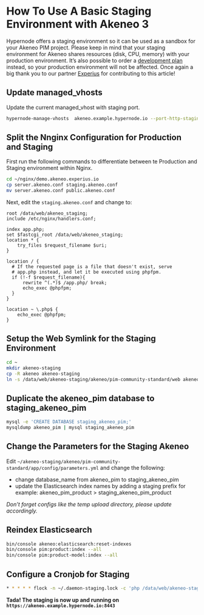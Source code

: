 <!-- source: https://support.hypernode.com/en/ecommerce/akeneo/how-to-use-a-basic-staging-environment-with-akeneo/ -->
# How To Use A Basic Staging Environment with Akeneo 3

Hypernode offers a staging environment so it can be used as a sandbox for your Akeneo PIM project. Please keep in mind that your staging environment for Akeneo shares resources (disk, CPU, memory) with your production environment. It’s also possible to order a [development plan](https://support.hypernode.com/knowledgebase/development-plans-for-your-magento-shop/) instead, so your production environment will not be affected. Once again a big thank you to our partner [Experius](https://www.experius.nl/) for contributing to this article!


Update managed_vhosts
---------------------

Update the current managed_vhost with staging port.

```bash
hypernode-manage-vhosts  akeneo.example.hypernode.io --port-http-staging 8888 --port-https-staging 8443 --force-https --https
```
Split the Nnginx Configuration for Production and Staging
---------------------------------------------------------

First run the following commands to differentiate between te Production and Staging environment within Nginx.

```bash
cd ~/nginx/demo.akeneo.experius.io
cp server.akeneo.conf staging.akeneo.conf
mv server.akeneo.conf public.akeneo.conf
```
Next, edit the `staging.akeneo.conf` and change to:

```nginx
root /data/web/akeneo_staging;
include /etc/nginx/handlers.conf;

index app.php;
set $fastcgi_root /data/web/akeneo_staging;
location * {
    try_files $request_filename $uri;
}

location / {
  # If the requested page is a file that doesn't exist, serve
  # app.php instead, and let it be executed using phpfpm.
  if (!-f $request_filename){
      rewrite ^(.*)$ /app.php/ break;
      echo_exec @phpfpm;
  }
}

location ~ \.php$ {
    echo_exec @phpfpm;
}
```
Setup the Web Symlink for the Staging Environment
-------------------------------------------------

```bash
cd ~
mkdir akeneo-staging
cp -R akeneo akeneo-staging
ln -s /data/web/akeneo-staging/akeneo/pim-community-standard/web akeneo_staging
```
Duplicate the akeneo_pim database to staging_akeneo_pim
-------------------------------------------------------

```bash
mysql -e 'CREATE DATABASE staging_akeneo_pim;'
mysqldump akeneo_pim | mysql staging_akeneo_pim
```
Change the Parameters for the Staging Akeneo
--------------------------------------------

Edit `~/akeneo-staging/akeneo/pim-community-standard/app/config/parameters.yml` and change the following:

* change database_name from akeneo_pim to staging_akeneo_pim
* update the Elasticsearch index names by adding a staging prefix for example: akeneo_pim_product > staging_akeneo_pim_product

*Don’t forget configs like the temp upload directory, please update accordingly.*

Reindex Elasticsearch
---------------------

```bash
bin/console akeneo:elasticsearch:reset-indexes
bin/console pim:product:index --all
bin/console pim:product-model:index --all
```
Configure a Cronjob for Staging
-------------------------------

```bash
* * * * * flock -n ~/.daemon-staging.lock -c 'php /data/web/akeneo-staging/pim-community-standard/bin/console akeneo:batch:job-queue-consumer-daemon --env=prod'
```
**Tada! The staging is now up and running on `https://akeneo.example.hypernode.io:8443`**
